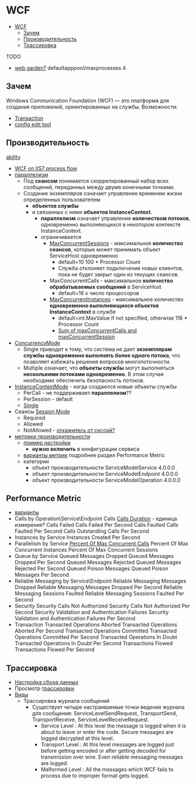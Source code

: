# WCF

- [WCF](#wcf)
  - [Зачем](#зачем)
  - [Производительность](#производительность)
  - [Трассировка](#трассировка)

TODO

- [web garden?](https://iis-blogs.azurewebsites.net/chrisad/1342059) defaultapppool/maxprocesses 4

## Зачем

Windows Communication Foundation (WCF) — это платформа для создания приложений, ориентированных на службы.
Возможности:

- [Transaction](https://www.c-sharpcorner.com/uploadfile/shivprasadk/wcf-faq-part-5-transactions/)
- [config edit tool](https://learn.microsoft.com/ru-ru/dotnet/framework/wcf/configuration-editor-tool-svcconfigeditor-exe)

## Производительность

[ability](../../arch/ability/performance.md)

- [WCF on IIS7 process flow](https://krishnansrinivasan.wordpress.com/2014/08/18/throttling-wcf-services-on-iis7/)
- [параллелизм](https://learn.microsoft.com/ru-ru/dotnet/framework/wcf/feature-details/sessions-instancing-and-concurrency)
  - Под __сеансом__ понимается скоррелированный набор всех сообщений, переданных между двумя конечными точками.
  - Создание экземпляров означает управление временем жизни определенных пользователем
    - __объектов службы__
    - и связанных с ними __объектов InstanceContext__.
      - __параллелизм__ означает управление __количеством потоков__, одновременно выполняющихся в некотором контексте InstanceContext.
      - ограничивается
        - [MaxConcurrentSessions](https://learn.microsoft.com/ru-ru/dotnet/framework/wcf/wcf-troubleshooting-quickstart#my-service-starts-to-reject-new-clients-after-about-10-clients-are-interacting-with-it-what-is-happening) - максимальное __количество сеансов__, которые может принимать объект ServiceHost одновременно          
          - default=10 100 * Processor Count
          - Служба отклоняет подключения новых клиентов, пока не будет закрыт один из текущих сеансов.
        - MaxConcurrentCalls - максимальное __количество обрабатываемых сообщений__ в ServiceHost
          - default=16 х число процессоров               
        - [MaxConcurrentInstances](https://learn.microsoft.com/ru-ru/dotnet/api/system.servicemodel.description.servicethrottlingbehavior.maxconcurrentinstances?view=netframework-4.8.1) - максимальное количество __одновременно выполняющихся объектов InstanceContext__ в службе
          - default=int.MaxValue if not specified, otherwise 116 * Processor Count
          - [Sum of maxConcurrentCalls and maxConcurrentSession](https://codewala.net/2014/10/14/simple-steps-scale-up-wcf-drastically/)
- [ConcurrencyMode](https://learn.microsoft.com/ru-ru/dotnet/api/system.servicemodel.servicebehaviorattribute.concurrencymode?view=netframework-4.8.1&source=recommendations)
  - Single приводит к тому, что система не дает __экземплярам службы одновременно выполнять более одного потока__, что позволяет избежать решения вопросов многопоточности.
  - Multiple означает, что __объекты службы__ могут выполняться __несколькими потоками одновременно__. В этом случае необходимо обеспечить безопасность потоков.
- [InstanceContextMode](https://learn.microsoft.com/ru-ru/dotnet/api/system.servicemodel.servicebehaviorattribute.instancecontextmode?view=netframework-4.8.1) - когда создаются новые объекты службы
  - PerCall - не поддерживает __параллелизм__??
  - PerSession - default
  - [Single](https://www.tutorialspoint.com/wcf/wcf_quick_guide.htm)
- Сеансы [Session Mode](https://learn.microsoft.com/ru-ru/dotnet/framework/wcf/using-sessions?source=recommendations)
  - Required
  - Allowed
  - NotAllowed - [откажитесь от сессий?](https://wcfnet.wordpress.com/2012/01/20/wcf-design-best-practice/)
- [метрики производительности](https://learn.microsoft.com/ru-ru/dotnet/framework/wcf/diagnostics/performance-counters/)
  - [пример настройки](https://www.codeproject.com/Articles/431917/WCF-Service-Performance-Monitoring-using-Perfmon)
    - __нужно включить__ в конфигурации сервиса  
  - [варианты метрик](https://codecoma.wordpress.com/2013/08/08/wcf-performance-counters-for-servicemodelservice-4-0-0-0/) подробнее раздел Performance Metric
  - категории  
    - объект производительности ServiceModelService 4.0.0.0
    - объект производительности ServiceModelEndpoint 4.0.0.0
    - объект производительности ServiceModelOperation 4.0.0.0

## Performance Metric

- [варианты](https://codecoma.wordpress.com/2013/08/08/wcf-performance-counters-for-servicemodelservice-4-0-0-0/)
- Calls by Operation\Service\Endpoint
  Calls
  [Calls Duration](https://learn.microsoft.com/en-us/dotnet/framework/wcf/diagnostics/performance-counters/calls-duration) - единица измерения?
  Calls Failed
  Calls Failed Per Second
  Calls Faulted
  Calls Faulted Per Second
  Calls Outstanding
  Calls Per Second
- Instances by Service
  Instances Created Per Second
- Parallelism by Service
  [Percent Of Max Concurrent Calls](https://learn.microsoft.com/en-us/dotnet/framework/wcf/diagnostics/performance-counters/percent-of-max-concurrent-calls)
  Percent Of Max Concurrent Instances
  Percent Of Max Concurrent Sessions
- Queue by Service
  Queued Messages Dropped
  Queued Messages Dropped Per Second
  Queued Messages Rejected
  Queued Messages Rejected Per Second
  Queued Poison Messages
  Queued Poison Messages Per Second
- Reliable Messaging by Service\Endpoint
  Reliable Messaging Messages Dropped
  Reliable Messaging Messages Dropped Per Second
  Reliable Messaging Sessions Faulted
  Reliable Messaging Sessions Faulted Per Second
- Security
  Security Calls Not Authorized
  Security Calls Not Authorized Per Second
  Security Validation and Authentication Failures
  Security Validation and Authentication Failures Per Second
- Transaction
  Transacted Operations Aborted
  Transacted Operations Aborted Per Second
  Transacted Operations Committed
  Transacted Operations Committed Per Second
  Transacted Operations In Doubt
  Transacted Operations In Doubt Per Second
  Transactions Flowed
  Transactions Flowed Per Second

## Трассировка

- [Настройка сбора данных](https://learn.microsoft.com/ru-ru/dotnet/framework/wcf/diagnostics/tracing/configuring-tracing)
- Просмотр [трассировки](https://learn.microsoft.com/ru-ru/dotnet/framework/wcf/service-trace-viewer-tool-svctraceviewer-exe)
- [Виды](https://learn.microsoft.com/ru-ru/dotnet/framework/wcf/diagnostics/tracing/significant-traces)
  - Трассировка журнала сообщений
    - Существует четыре настраиваемые точки ведения журнала для сообщения: ServiceLevelSendRequest, TransportSend, TransportReceive, ServiceLevelReceiveRequest.
      - Service Level : At this level the message is logged when it is about to leave or enter the code. Secure messages are logged decrypted at this level.
      - Transport Level : At this level messages are logged just before getting encoded or after getting decoded for transmission over wire. Even reliable messaging messages are logged.
      - Malformed Level : All the messages which WCF fails to process due to improper format gets logged.